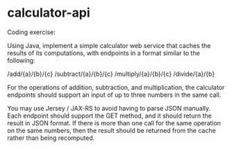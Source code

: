 # calculator-api

Coding exercise:

Using Java, implement a simple calculator web service that caches the results of its computations, with endpoints in a format similar to the following:

/add/{a}/{b}/{c}
/subtract/{a}/{b}/{c}
/multiply/{a}/{b}/{c}
/divide/{a}/{b}

For the operations of addition, subtraction, and multiplication, the calculator endpoints should support an input of up to three numbers in the same call.

You may use Jersey / JAX-RS to avoid having to parse JSON manually. Each endpoint should support the GET method, and it should return the result in JSON format. If there is more than one call for the same operation on the same numbers, then the result should be returned from the cache rather than being recomputed. 
